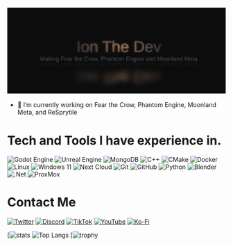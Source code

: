 ![SVG Banners](https://raw.githubusercontent.com/ionthedev/ionthedev/c78971db8af708fc3a7fb90cbe86a378d0d50ddf/profile_banner.svg)
- 🔭 I’m currently working on Fear the Crow, Phantom Engine, Moonland Meta, and ReSprytile

# Tech and Tools I have experience in.
![Godot Engine](https://img.shields.io/badge/GODOT-%23FFFFFF.svg?style=for-the-badge&logo=godot-engine) ![Unreal Engine](https://img.shields.io/badge/unrealengine-%23313131.svg?style=for-the-badge&logo=unrealengine&logoColor=white) ![MongoDB](https://img.shields.io/badge/MongoDB-%234ea94b.svg?style=for-the-badge&logo=mongodb&logoColor=white) ![C++](https://img.shields.io/badge/c++-%2300599C.svg?style=for-the-badge&logo=c%2B%2B&logoColor=white) ![CMake](https://img.shields.io/badge/CMake-%23008FBA.svg?style=for-the-badge&logo=cmake&logoColor=white) ![Docker](https://img.shields.io/badge/docker-%230db7ed.svg?style=for-the-badge&logo=docker&logoColor=white) ![Linux](https://img.shields.io/badge/Linux-FCC624?style=for-the-badge&logo=linux&logoColor=black) ![Windows 11](https://img.shields.io/badge/Windows%2011-%230079d5.svg?style=for-the-badge&logo=Windows%2011&logoColor=white) ![Next Cloud](https://img.shields.io/badge/Next%20Cloud-0B94DE?style=for-the-badge&logo=nextcloud&logoColor=white) ![Git](https://img.shields.io/badge/git-%23F05033.svg?style=for-the-badge&logo=git&logoColor=white) ![GitHub](https://img.shields.io/badge/github-%23121011.svg?style=for-the-badge&logo=github&logoColor=white) ![Python](https://img.shields.io/badge/python-3670A0?style=for-the-badge&logo=python&logoColor=ffdd54) ![Blender](https://img.shields.io/badge/blender-%23F5792A.svg?style=for-the-badge&logo=blender&logoColor=white) ![.Net](https://img.shields.io/badge/.NET-5C2D91?style=for-the-badge&logo=.net&logoColor=white) ![ProxMox](https://img.shields.io/badge/Proxmox-%23F5792A.svg?style=for-the-badge&logo=proxmox&logoColor=white) 

# Contact Me
[![Twitter](https://img.shields.io/badge/Twitter-%231DA1F2.svg?style=for-the-badge&logo=Twitter&logoColor=white)](https://twitter.com/ionthedev) [![Discord](https://img.shields.io/badge/Discord-%235865F2.svg?style=for-the-badge&logo=discord&logoColor=white)](https://discord.com/servers/friendly-studios-745380942167670785) [![TikTok](https://img.shields.io/badge/TikTok-%23000000.svg?style=for-the-badge&logo=TikTok&logoColor=white)](https://www.tiktok.com/@ionthedev) [![YouTube](https://img.shields.io/badge/YouTube-%23FF0000.svg?style=for-the-badge&logo=YouTube&logoColor=white)](https://www.youtube.com/@ionthedev) [![Ko-Fi](https://img.shields.io/badge/Ko--fi-F16061?style=for-the-badge&logo=ko-fi&logoColor=white)](https://ko-fi.com/ionthedev)

[![stats](https://github-readme-stats.vercel.app/api?username=ionthedev&show_icons=true&theme=tokyonight) ![Top Langs](https://github-readme-stats.vercel.app/api/top-langs/?username=ionthedev&size_weight=0.5&count_weight=0.5&show_icons=true&theme=tokyonight&hide=typescript,css)
[![trophy](https://github-profile-trophy.vercel.app/?username=ionthedev&theme=tokyonight)
